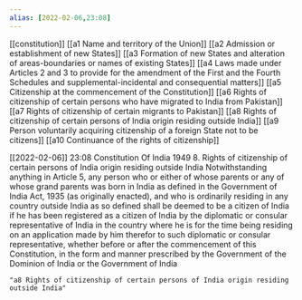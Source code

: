 ```yaml
---
alias: [2022-02-06,23:08]
---
```

[[constitution]] [[a1 Name and territory of the Union]] [[a2 Admission or establishment of new States]] [[a3 Formation of new States and alteration of areas-boundaries or names of existing States]] [[a4 Laws made under Articles 2 and 3 to provide for the amendment of the First and the Fourth Schedules and supplemental-incidental and consequential matters]] [[a5 Citizenship at the commencement of the Constitution]] [[a6 Rights of citizenship of certain persons who have migrated to India from Pakistan]] [[a7 Rights of citizenship of certain migrants to Pakistan]] [[a8 Rights of citizenship of certain persons of India origin residing outside India]] [[a9 Person voluntarily acquiring citizenship of a foreign State not to be citizens]] [[a10 Continuance of the rights of citizenship]]

[[2022-02-06]] 23:08
Constitution Of India 1949
8. Rights of citizenship of certain persons of India origin residing outside India Notwithstanding anything in Article 5, any person who or either of whose parents or any of whose grand parents was born in India as defined in the Government of India Act, 1935 (as originally enacted), and who is ordinarily residing in any country outside India as so defined shall be deemed to be a citizen of India if he has been registered as a citizen of India by the diplomatic or consular representative of India in the country where he is for the time being residing on an application made by him therefor to such diplomatic or consular representative, whether before or after the commencement of this Constitution, in the form and manner prescribed by the Government of the Dominion of India or the Government of India
```query 2022-03-26 18:14
"a8 Rights of citizenship of certain persons of India origin residing outside India"
```